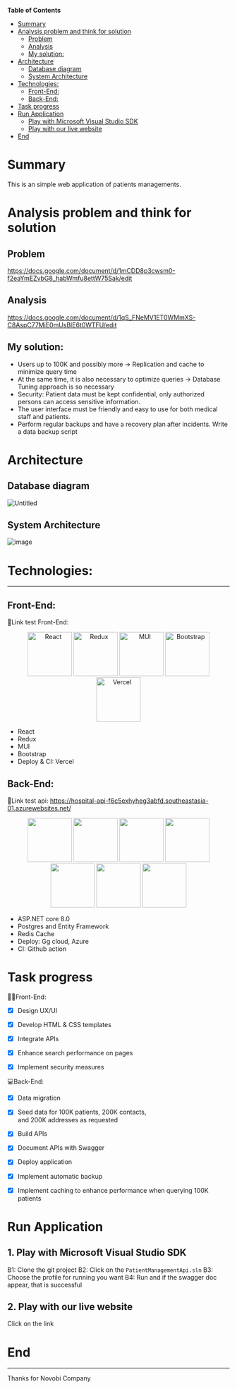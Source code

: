 <!-- START doctoc generated TOC please keep comment here to allow auto update -->
<!-- DON'T EDIT THIS SECTION, INSTEAD RE-RUN doctoc TO UPDATE -->

**Table of Contents** 

- [Summary](#summary)
- [Analysis problem and think for solution](#analysis-problem-and-think-for-solution)
  - [Problem](#problem)
  - [Analysis](#analysis)
  - [My solution:](#my-solution)
- [Architecture](#architecture)
  - [Database diagram](#database-diagram)
  - [System Architecture](#system-architecture)
- [Technologies:](#technologies)
  - [Front-End:](#front-end)
  - [Back-End:](#back-end)
- [Task progress](#task-progress)
- [Run Application](#run-application)
  - [Play with Microsoft Visual Studio SDK](#play-with-microsoft-visual-studio-sdk)
  - [Play with our live website](#play-with-our-live-website)
- [End](#end)

<!-- END doctoc generated TOC please keep comment here to allow auto update -->

# Summary

This is an simple web application of patients managements.

# Analysis problem and think for solution

## Problem

https://docs.google.com/document/d/1mCDD8p3cwsm0-f2eaYmEZvbG8_habWmfu8ettW75Sak/edit

## Analysis

https://docs.google.com/document/d/1qS_FNeMV1ET0WMmXS-C8AspC77MiE0mUsBlE6t0WTFU/edit

## My solution:

- Users up to 100K and possibly more -> Replication and cache to minimize query time
- At the same time, it is also necessary to optimize queries -> Database Tuning approach is so necessary
- Security: Patient data must be kept confidential, only authorized persons can access sensitive information.
- The user interface must be friendly and easy to use for both medical staff and patients.
- Perform regular backups and have a recovery plan after incidents. Write a data backup script

# Architecture

## Database diagram
![Untitled](https://github.com/user-attachments/assets/cc99a717-4525-4db7-ae98-f5b7fc91a2c9)
## System Architecture
![image](https://github.com/user-attachments/assets/ba8a1459-fcf8-4705-a522-019d73d3e7af)
# Technologies:

---

## Front-End:

🔗Link test Front-End:

<p align="center">
  <img src="https://encrypted-tbn0.gstatic.com/images?q=tbn:ANd9GcSg1MndL-Xp1JcnqaB0YOqTp6zDjrwYyGKsPA&s" alt="React" width="100"/>
  <img src="https://encrypted-tbn0.gstatic.com/images?q=tbn:ANd9GcRwh-2btrw1P54k-yIKqG_lsB_SVc48vGzWZQ&s" alt="Redux" width="100"/>
  <img src="https://yt3.googleusercontent.com/bAPgcc0NUsnRyyikb_X6cz4Wdv4vFGZ0PvdAZs6dHgeMjXcau5AM7aFqdFxzP_UBXlbwiBg4=s900-c-k-c0x00ffffff-no-rj" alt="MUI" width="100"/>
  <img src="https://upload.wikimedia.org/wikipedia/commons/thumb/b/b2/Bootstrap_logo.svg/800px-Bootstrap_logo.svg.png" alt="Bootstrap" width="100"/>
  <img src="https://assets.vercel.com/image/upload/front/favicon/vercel/180x180.png" alt="Vercel" width="100"/>
</p>

- React
- Redux
- MUI
- Bootstrap
- Deploy & CI: Vercel

## Back-End:

🔗Link test api: https://hospital-api-f6c5exhyheg3abfd.southeastasia-01.azurewebsites.net/

<p align="center">
  <img src="https://www.pragimtech.com/wp-content/uploads/2019/04/aspnet.png" width="100" />
  <img src="https://encrypted-tbn0.gstatic.com/images?q=tbn:ANd9GcRUmnFYeOmmAlNV9_ZTu5cYgS2L55Q1pt9QyA&s" width="100" />
  <img src="https://netcore.vn/uploads/media/7938987e-d3f0-4f9e-8530-16571dca4639.png" width="100" />
  <img src="https://www.tothenew.com/blog/wp-ttn-blog/uploads/2023/09/redis_logo-1.png" width="100" />
  <img src="https://techvccloud.mediacdn.vn/280518386289090560/2021/9/1/google-cloud-la-gi-16304808306551940059468-0-14-315-575-crop-16304808366241927824846.jpg" width="100" />
  <img src="https://upload.wikimedia.org/wikipedia/commons/thumb/f/fa/Microsoft_Azure.svg/1200px-Microsoft_Azure.svg.png" width="100" />
  <img src="https://media.dev.to/cdn-cgi/image/width=1080,height=1080,fit=cover,gravity=auto,format=auto/https%3A%2F%2Fdev-to-uploads.s3.amazonaws.com%2Fuploads%2Farticles%2Fft4iy3x3bugjdroygk1b.png" width="100" />
</p>

- ASP.NET core 8.0
- Postgres and Entity Framework
- Redis Cache
- Deploy: Gg cloud, Azure
- CI: Github action

# Task progress

👨‍💻Front-End:

- [x] Design UX/UI

- [x] Develop HTML & CSS templates

- [x] Integrate APIs

- [x] Enhance search performance on pages

- [x] Implement security measures

💻Back-End:

- [x] Data migration

- [x] Seed data for 100K patients, 200K contacts, and 200K addresses as requested

- [x] Build APIs

- [x] Document APIs with Swagger

- [x] Deploy application

- [x] Implement automatic backup

- [x] Implement caching to enhance performance when querying 100K patients

# Run Application

## 1. Play with Microsoft Visual Studio SDK

B1: Clone the git project
B2: Click on the `PatientManagementApi.sln`
B3: Choose the profile for running you want
B4: Run and if the swagger doc appear, that is successful

## 2. Play with our live website

Click on the link

# End

---

Thanks for Novobi Company

